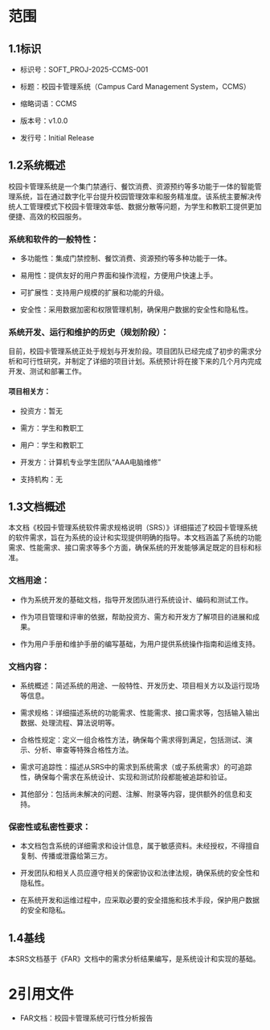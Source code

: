 # 范围

## 1.1标识

- 标识号：SOFT_PROJ-2025-CCMS-001

- 标题：校园卡管理系统（Campus Card Management System，CCMS）

- 缩略词语：CCMS

- 版本号：v1.0.0

- 发行号：Initial Release

## 1.2系统概述

校园卡管理系统是一个集门禁通行、餐饮消费、资源预约等多功能于一体的智能管理系统，旨在通过数字化平台提升校园管理效率和服务精准度。该系统主要解决传统人工管理模式下校园卡管理效率低、数据分散等问题，为学生和教职工提供更加便捷、高效的校园服务。

### 系统和软件的一般特性：

- 多功能性：集成门禁控制、餐饮消费、资源预约等多种功能于一体。

- 易用性：提供友好的用户界面和操作流程，方便用户快速上手。

- 可扩展性：支持用户规模的扩展和功能的升级。

- 安全性：采用数据加密和权限管理机制，确保用户数据的安全性和隐私性。

### 系统开发、运行和维护的历史（规划阶段）：

目前，校园卡管理系统正处于规划与开发阶段。项目团队已经完成了初步的需求分析和可行性研究，并制定了详细的项目计划。系统预计将在接下来的几个月内完成开发、测试和部署工作。

#### 项目相关方：

- 投资方：暂无

- 需方：学生和教职工

- 用户：学生和教职工

- 开发方：计算机专业学生团队“AAA电脑维修”

- 支持机构：无

## 1.3文档概述

本文档《校园卡管理系统软件需求规格说明（SRS）》详细描述了校园卡管理系统的软件需求，旨在为系统的设计和实现提供明确的指导。本文档涵盖了系统的功能需求、性能需求、接口需求等多个方面，确保系统的开发能够满足既定的目标和标准。

### 文档用途：

- 作为系统开发的基础文档，指导开发团队进行系统设计、编码和测试工作。

- 作为项目管理和评审的依据，帮助投资方、需方和开发方了解项目的进展和成果。

- 作为用户手册和维护手册的编写基础，为用户提供系统操作指南和运维支持。

### 文档内容：
- 系统概述：简述系统的用途、一般特性、开发历史、项目相关方以及运行现场等信息。

- 需求规格：详细描述系统的功能需求、性能需求、接口需求等，包括输入输出数据、处理流程、算法说明等。

- 合格性规定：定义一组合格性方法，确保每个需求得到满足，包括测试、演示、分析、审查等特殊合格性方法。

- 需求可追踪性：描述从SRS中的需求到系统需求（或子系统需求）的可追踪性，确保每个需求在系统设计、实现和测试阶段都能被追踪和验证。

- 其他部分：包括尚未解决的问题、注解、附录等内容，提供额外的信息和支持。

### 保密性或私密性要求：

- 本文档包含系统的详细需求和设计信息，属于敏感资料。未经授权，不得擅自复制、传播或泄露给第三方。

- 开发团队和相关人员应遵守相关的保密协议和法律法规，确保系统的安全性和隐私性。

- 在系统开发和运维过程中，应采取必要的安全措施和技术手段，保护用户数据的安全和隐私。

 

## 1.4基线

本SRS文档基于《FAR》文档中的需求分析结果编写，是系统设计和实现的基础。

# 2引用文件

- FAR文档：校园卡管理系统可行性分析报告